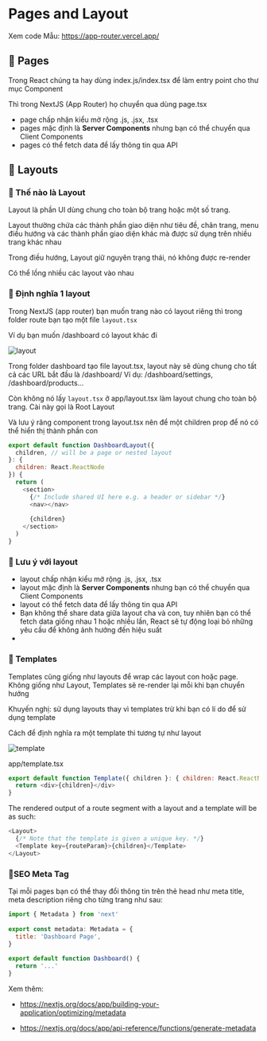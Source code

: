 # Pages and Layout

Xem code Mẫu: https://app-router.vercel.app/

## 🎯 Pages

Trong React chúng ta hay dùng index.js/index.tsx để làm entry point cho thư mục Component

Thì trong NextJS (App Router) họ chuyển qua dùng page.tsx

- page chấp nhận kiểu mở rộng .js, .jsx, .tsx
- pages mặc định là **Server Components** nhưng bạn có thể chuyển qua Client Components
- pages có thể fetch data để lấy thông tin qua API


## 🎯 Layouts

### 🔸 Thế nào là Layout

Layout là phần UI dùng chung cho toàn bộ trang hoặc một số trang. 

Layout thường chứa các thành phần giao diện như tiêu đề, chân trang, menu điều hướng và các thành phần giao diện khác mà được sử dụng trên nhiều trang khác nhau

Trong điều hướng, Layout giữ nguyên trạng thái, nó không được re-render

Có thể lồng nhiều các layout vào nhau

### 🔸 Định nghĩa 1 layout

Trong NextJS (app router) bạn muốn trang nào có layout riêng thì trong folder route bạn tạo một file `layout.tsx`

Ví dụ bạn muốn /dashboard có layout khác đi

![layout](img/layout-special-file.avif)

Trong folder dashboard tạo file layout.tsx, layout này sẽ dùng chung cho tất cả các URL bắt đầu là /dashboard/ Ví dụ: /dashboard/settings, /dashboard/products...

Còn không nó lấy `layout.tsx` ở app/layout.tsx làm layout chung cho toàn bộ trang. Cài này gọi là Root Layout

Và lưu ý răng component trong layout.tsx nên để một children prop để nó có thể hiển thị thành phần con


```js
export default function DashboardLayout({
  children, // will be a page or nested layout
}: {
  children: React.ReactNode
}) {
  return (
    <section>
      {/* Include shared UI here e.g. a header or sidebar */}
      <nav></nav>
 
      {children}
    </section>
  )
}
```

### 🔸 Lưu ý với layout

- layout chấp nhận kiểu mở rộng .js, .jsx, .tsx
- layout mặc định là **Server Components** nhưng bạn có thể chuyển qua Client Components
- layout có thể fetch data để lấy thông tin qua API
- Bạn không thể share data giữa layout cha và con, tuy nhiên bạn có thể fetch data giống nhau 1 hoặc nhiều lần, React sẽ tự động loại bỏ những yêu cầu để không ảnh hưởng đến hiệu suất
- 

### 🔸 Templates

Templates cũng giống như layouts để wrap các layout con hoặc page. Không giống như Layout, Templates sẽ re-render lại mỗi khi bạn chuyển hướng

Khuyến nghị: sử dụng layouts thay vì templates trừ khi bạn có lí do để sử dụng template

Cách để định nghĩa ra một template thì tương tự như layout

![template](img/template-special-file.avif)

app/template.tsx

```js
export default function Template({ children }: { children: React.ReactNode }) {
  return <div>{children}</div>
}
```

The rendered output of a route segment with a layout and a template will be as such:

```js
<Layout>
  {/* Note that the template is given a unique key. */}
  <Template key={routeParam}>{children}</Template>
</Layout>
```

### 🔸SEO Meta Tag

Tại mỗi pages bạn có thể thay đổi thông tin trên thẻ head như meta title, meta description riêng cho từng trang như sau:


```js
import { Metadata } from 'next'
 
export const metadata: Metadata = {
  title: 'Dashboard Page',
}
 
export default function Dashboard() {
  return '...'
}

```

Xem thêm:

- https://nextjs.org/docs/app/building-your-application/optimizing/metadata

- https://nextjs.org/docs/app/api-reference/functions/generate-metadata


